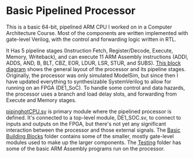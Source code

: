 # Basic Pipelined Processor

This is a basic 64-bit, pipelined ARM CPU I worked on in a Computer Architecture Course. Most of the components are written implemented with gate-level Verilog, with the control and forwarding logic written in RTL. 

It Has 5 pipeline stages (Instruction Fetch, Register/Decode, Execute, Memory, Writeback), and can execute 11 ARM Assembly instructions (ADDI, ADDS, AND, B, BLT, CBZ, EOR, LDUR, LSR, STUR, and SUBS). [This block diagram](./RoughDiagram_PipelinedProcessor.png) shows the general layout of the processor and its pipeline stages. Originally, the processor was only simulated ModelSim, but since then I have updated everything to synthesizable SystemVerilog to allow for running on an FPGA (DE1_SoC). To handle some control and data hazards, the processor uses a branch and load delay slots, and forwarding from Execute and Memory stages.

[pipinghotCPU.sv](./pipinghotCPU.sv) is primary module where the pipelined processor is defined. It's connected to a top-level module, DE1_SOC.sv, to connect to inputs and outputs on the FPGA, but there's not yet any significant interaction between the processor and those external signals. The [Basic Building Blocks](./Basic_Building_Blocks) folder contains some of the smaller, mostly gate-level modules used to make up the larger components. The [Testing](./Testing) folder has some of the basic ARM Assembly programs run on the processor. 
